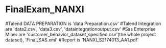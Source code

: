 # FinalExam_NANXI
#Talend DATA PREPARATION is 'data Preparation.csv'
#Talend Integration are 'data2.csv', 'data3.csv', 'dataintegrationoutput.csv'
#Sas Enterprise Miner are 'customer_behavior_dataset_specified.csv'(the whole project dataset), 'Final_SAS.xml'
#Report is 'NANXI_S2174013_AA1.pdf'
